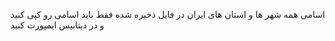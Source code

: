 اسامی همه شهر ها و استان های ایران در فایل ذخیره شده فقط باید اسامی رو کپی کنید و در دیتابیس ایمپورت کنید
